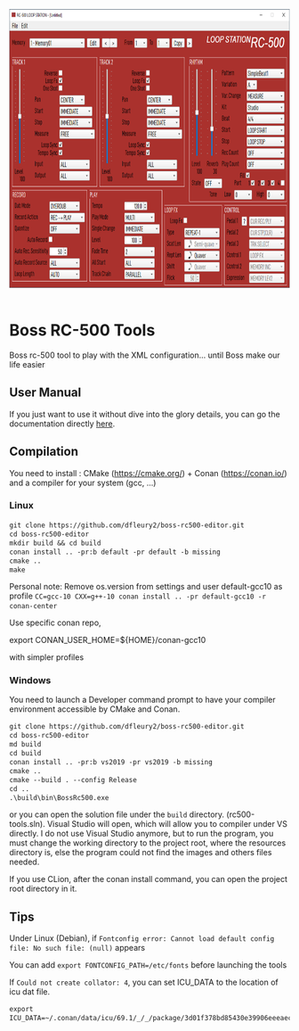 <div align="center">
  <img alt="GUI Screenshot" src="https://github.com/dfleury2/boss-rc500-editor/raw/master/docs/images/screenshot.png" height="500" />
</div>
<br>


# Boss RC-500 Tools
Boss rc-500 tool to play with the XML configuration... until Boss make our life easier


## User Manual

If you just want to use it without dive into the glory details, you can go the
documentation directly [here](https://dfleury2.github.io/boss-rc500-editor/#/).


## Compilation

You need to install : CMake (https://cmake.org/) + Conan (https://conan.io/)
and a compiler for your system (gcc, ...)

### Linux

```
git clone https://github.com/dfleury2/boss-rc500-editor.git
cd boss-rc500-editor
mkdir build && cd build
conan install .. -pr:b default -pr default -b missing
cmake ..
make
```

Personal note: Remove os.version from settings and user default-gcc10 as profile
`CC=gcc-10 CXX=g++-10 conan install .. -pr default-gcc10 -r conan-center`

Use specific conan repo,

export CONAN_USER_HOME=${HOME}/conan-gcc10

with simpler profiles


### Windows

You need to launch a Developer command prompt to have your compiler environment accessible by CMake and Conan.

```
git clone https://github.com/dfleury2/boss-rc500-editor.git
cd boss-rc500-editor
md build
cd build
conan install .. -pr:b vs2019 -pr vs2019 -b missing
cmake ..
cmake --build . --config Release
cd ..
.\build\bin\BossRc500.exe
```

or you can open the solution file under the `build` directory. (rc500-tools.sln). Visual Studio will open, which will allow you to compiler under VS directly.
I do not use Visual Studio anymore, but to run the program, you must change the working directory to the project root, where the resources directory is,
else the program could not find the images and others files needed.

If you use CLion, after the conan install command, you can open the project root directory in it.

## Tips

Under Linux (Debian), if `Fontconfig error: Cannot load default config file: No such file: (null)` appears

You can add `export FONTCONFIG_PATH=/etc/fonts` before launching the tools

If `Could not create collator: 4`, 
you can set ICU_DATA to the location of icu dat file.

```
export ICU_DATA=~/.conan/data/icu/69.1/_/_/package/3d01f378bd85430e39906eeeaec39c5b63de106c/res/icudt69l.dat
```
